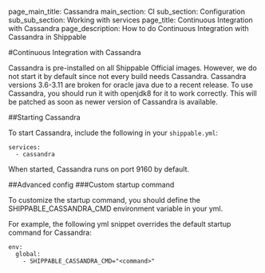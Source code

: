 page_main_title: Cassandra
main_section: CI
sub_section: Configuration
sub_sub_section: Working with services
page_title: Continuous Integration with Cassandra
page_description: How to do Continuous Integration with Cassandra in Shippable

#Continuous Integration with Cassandra

Cassandra is pre-installed on all Shippable Official images. However, we do not start it by default since not every build needs Cassandra. Cassandra versions 3.6-3.11 are broken for oracle java due to a recent release. To use Cassandra, you should run it with openjdk8 for it to work correctly. This will be patched as soon as newer version of Cassandra is available.

##Starting Cassandra

To start Cassandra, include the following in your `shippable.yml`:

```
services:
  - cassandra
```

When started, Cassandra runs on port 9160 by default.

##Advanced config
###Custom startup command

To customize the startup command, you should define the SHIPPABLE_CASSANDRA_CMD environment variable in your yml.

For example, the following yml snippet overrides the default startup command for Cassandra:

```
env:
  global:
    - SHIPPABLE_CASSANDRA_CMD="<command>"
```
